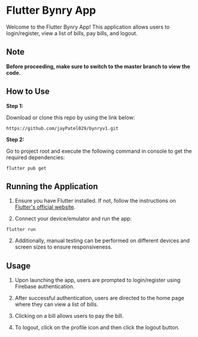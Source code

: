 # Flutter Bynry App

Welcome to the Flutter Bynry App! This application allows users to login/register, view a list of bills, pay bills, and logout.

## Note

**Before proceeding, make sure to switch to the master branch to view the code.**


## How to Use 

**Step 1:**

Download or clone this repo by using the link below:

```
https://github.com/jayPatel029/bynryv1.git
```

**Step 2:**

Go to project root and execute the following command in console to get the required dependencies: 

```
flutter pub get 
```

## Running the Application

1. Ensure you have Flutter installed. If not, follow the instructions on [Flutter's official website](https://flutter.dev/docs/get-started/install).

2. Connect your device/emulator and run the app:
```
flutter run 
```


2. Additionally, manual testing can be performed on different devices and screen sizes to ensure responsiveness.

## Usage

1. Upon launching the app, users are prompted to login/register using Firebase authentication.

2. After successful authentication, users are directed to the home page where they can view a list of bills.

3. Clicking on a bill allows users to pay the bill.

4. To logout, click on the profile icon and then click the logout button.

